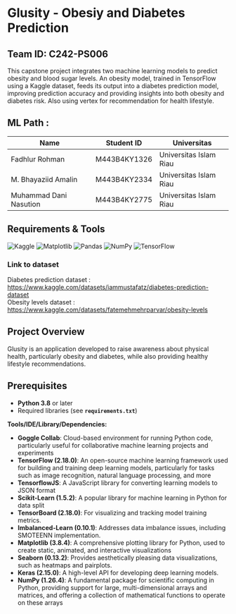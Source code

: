 # Glusity - Obesiy and Diabetes Prediction 
## Team ID: C242-PS006
This capstone project integrates two machine learning models to predict obesity and blood sugar levels. An obesity model, trained in TensorFlow using a Kaggle dataset, feeds its output into a diabetes prediction model, improving prediction accuracy and providing insights into both obesity and diabetes risk. Also using vertex for recommendation for health lifestyle. 

## **ML Path :**
| Name                              | Student ID  | Universitas   |
| ----------------------------------|-------------|---------------|
| Fadhlur Rohman                    | M443B4KY1326| Universitas Islam Riau |
| M. Bhayaziid Amalin	              | M443B4KY2334| Universitas Islam Riau |
| Muhammad Dani Nasution            | M443B4KY2775| Universitas Islam Riau |

## Requirements & Tools
![Kaggle](https://img.shields.io/badge/Kaggle-035a7d?style=for-the-badge&logo=kaggle&logoColor=white)
![Matplotlib](https://img.shields.io/badge/Matplotlib-%23ffffff.svg?style=for-the-badge&logo=Matplotlib&logoColor=black)
![Pandas](https://img.shields.io/badge/pandas-%23150458.svg?style=for-the-badge&logo=pandas&logoColor=white)
![NumPy](https://img.shields.io/badge/numpy-%23013243.svg?style=for-the-badge&logo=numpy&logoColor=white)
![TensorFlow](https://img.shields.io/badge/TensorFlow-%23FF6F00.svg?style=for-the-badge&logo=TensorFlow&logoColor=white)

### Link to dataset
Diabetes prediction dataset : https://www.kaggle.com/datasets/iammustafatz/diabetes-prediction-dataset <br>
Obesity levels dataset : https://www.kaggle.com/datasets/fatemehmehrparvar/obesity-levels

## Project Overview
Glusity is an application developed to raise awareness about physical health, particularly obesity and diabetes, while also providing healthy lifestyle recommendations.

## Prerequisites
- **Python 3.8** or later
- Required libraries (see **`requirements.txt`**)

**Tools/IDE/Library/Dependencies:**
- **Goggle Collab**: Cloud-based environment for running Python code, particularly useful for collaborative machine learning projects and experiments
- **TensorFlow (2.18.0)**: An open-source machine learning framework used for building and training deep learning models, particularly for tasks such as image recognition, natural language processing, and more
- **TensorflowJS**: A JavaScript library for converting learning models to JSON format
- **Scikit-Learn (1.5.2)**: A popular library for machine learning in Python for data split
- **TensorBoard (2.18.0)**: For visualizing and tracking model training metrics.
- **Imbalanced-Learn (0.10.1)**: Addresses data imbalance issues, including SMOTEENN implementation.
- **Matplotlib (3.8.4)**:  A comprehensive plotting library for Python, used to create static, animated, and interactive visualizations
- **Seaborn (0.13.2)**: Provides aesthetically pleasing data visualizations, such as heatmaps and pairplots.
- **Keras (2.15.0)**: A high-level API for developing deep learning models.
- **NumPy (1.26.4)**: A fundamental package for scientific computing in Python, providing support for large, multi-dimensional arrays and matrices, and offering a collection of mathematical functions to operate on these arrays 



